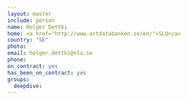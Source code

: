```yaml
---
layout: master
include: person
name: Holger Dettki
home: <a href="http://www.artdatabanken.se/en/">SLU</a>
country: "SE"
photo:
email: holger.dettki@slu.se
phone:
on_contract: yes
has_been_on_contract: yes
groups:
  deepdive:
---
```

